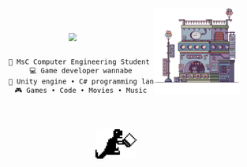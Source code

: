 
<div align="center">

<img src="https://raw.githubusercontent.com/alessiotrof/alessiotrof/main/assets/pixel_art.png" width="35%" align="right" />
<br><br><br><img src="https://readme-typing-svg.demolab.com?font=Fira+Code&pause=1000&color=95819D&random=false&width=435&lines=Hello+there!;I'm+Alessio%2C+a+tech+enthusiast!" width="60%" />
<br><br>

<pre>
    💼 MsC Computer Engineering Student @Unibo
    💻 Game developer wannabe
    📖 Unity engine • C# programming language
    🎮 Games • Code • Movies • Music
</pre>

<br><br><br>
<img src="https://raw.githubusercontent.com/alessiotrof/alessiotrof/main/assets/dino.png" height="60" align="center"/>
<br>
    
